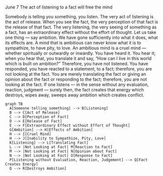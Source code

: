 June 7
The act of listening to a fact will free the mind

Somebody is telling you something, you listen. The very act of listening is the act of release. When you see the fact, the very perception of that fact is the release of that fact. The very listening, the very seeing of something as a fact, has an extraordinary effect without the effort of thought.
Let us take one thing — say ambition. We have gone sufficiently into what it does, what its effects are. A mind that is ambitious can never know what it is to sympathize, to have pity, to love. An ambitious mind is a cruel mind — whether spiritually or outwardly or inwardly. You have heard it. You hear it; when you hear that, you translate it and say, “How can I live in this world which is built on ambition?” Therefore, you have not listened. You have responded, you have reacted to a statement, to a fact; therefore, you are not looking at the fact. You are merely translating the fact or giving an opinion about the fact or responding to the fact; therefore, you are not looking at the fact. If one listens — in the sense without any evaluation, reaction, judgment — surely then, the fact creates that energy which destroys, wipes away, sweeps away ambition which creates conflict.

```mermaid
graph TB
  A[Someone telling something] --> B[Listening]
  B --> C[Act of Release]
  C --> D[Perception of Fact]
  D --> E[Release of Fact]
  E --> F[Extraordinary Effect without Effort of Thought]
  G[Ambition] --> H[Effects of Ambition]
  H --> I[Cruel Mind]
  H --> J[Inability to Sympathize, Pity, Love]
  K[Listening] --> L[Translating Fact]
  L --> |Not Looking at Fact| M[Reaction to Fact]
  M --> |Not Looking at Fact| N[Opinion about Fact]
  N --> |Not Looking at Fact| O[Response to Fact]
  P[Listening without Evaluation, Reaction, Judgement] --> Q[Fact Creates Energy]
  Q --> R[Destroys Ambition]
```
